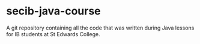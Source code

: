 # secib-java-course
A git repository containing all the code that was written during Java lessons for IB students at St Edwards College.
